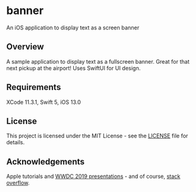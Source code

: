 # banner
An iOS application to display text as a screen banner

## Overview
A sample application to display text as a fullscreen banner. Great for that next pickup at the airport! Uses SwiftUI for UI design.

## Requirements
XCode 11.3.1, Swift 5, iOS 13.0

## License
This project is licensed under the MIT License - see the [LICENSE](LICENSE) file for details.

## Acknowledgements
Apple tutorials and [WWDC 2019 presentations](https://developer.apple.com/videos/play/wwdc2019/204/) - and of course, [stack overflow](https://stackoverflow.com/).
